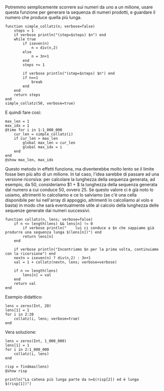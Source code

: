 <!--This file was generated, do not modify it.-->
Potremmo semplicemente scorrere sui numeri da uno a un milione, usare questa funzione per generare la sequenza di numeri prodotti, e guardare il numero che produce quella più lunga.

````julia:ex1
function simple_collatz(n; verbose=false)
	steps = 1
	if verbose println("(step=$steps) $n") end
	while true
		if iseven(n)
			n = div(n,2)
		else
			n = 3n+1
		end
		steps += 1

		if verbose println("(step=$steps) $n") end
		if n==1
			break
		end
	end
	return steps
end
simple_collatz(50, verbose=true)
````

E quindi fare così:

````julia:ex2
max_len = 1
max_idx = 1
@time for i in 1:1_000_000
	cur_len = simple_collatz(i)
	if cur_len > max_len
		global max_len = cur_len
		global max_idx = i
	end
end
@show max_len, max_idx
````

Questo metodo in effetti funziona, ma diventerebbe molto lento se il limite fosse ben più alto di un milione. In tal caso, l'idea sarebbe di passare ad una versione ricorsiva: per calcolare la lunghezza della sequenza generata, ad esempio, da 50, consideriamo $1 + $ la lunghezza della sequenza generata dal numero a cui conduce 50, ovvero 25. Se questo valore ci è già noto lo usiamo, altrimenti lo calcoliamo e ce lo salviamo (se c'è una cella disponibile per lui nell'array di appoggio, altrimenti lo calcoliamo al volo e basta) in modo che sarà eventualmente utile al calcolo della lunghezza delle sequenze generate dai numeri successivi.

````julia:ex3
function collatz(n, lens; verbose=false)
    if n <= length(lens) && lens[n] != 0
        if verbose println("    lui ci conduce a $n che sappiamo già produrre una sequenza lunga $(lens[n])") end
        return lens[n]
    end

    if verbose println("Incontriamo $n per la prima volta, continuiamo con la ricorsione") end
    nextn = iseven(n) ? div(n,2) : 3n+1
    val = 1 + collatz(nextn, lens; verbose=verbose)

    if n <= length(lens)
        lens[n] = val
    end
    return val
end
````

Esempio didattico:

````julia:ex4
lens = zeros(Int, 20)
lens[1] = 1
for i in 2:20
    collatz(i, lens; verbose=true)
end
````

Vera soluzione:

````julia:ex5
lens = zeros(Int, 1_000_000)
lens[1] = 1
for i in 2:1_000_000
    collatz(i, lens)
end
````

````julia:ex6
risp = findmax(lens)
@show risp
````

````julia:ex7
println("La catena più lunga parte da n=$(risp[2]) ed è lunga $(risp[1])")
````

